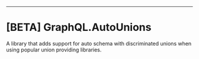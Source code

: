 * * *

[BETA] GraphQL.AutoUnions
========================

A library that adds support for auto schema with discriminated unions when using popular union providing libraries.